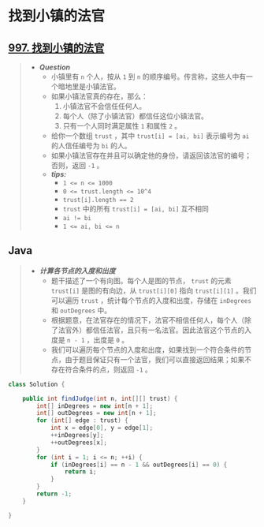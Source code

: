 # 找到小镇的法官

## [997. 找到小镇的法官](https://leetcode.cn/problems/find-the-town-judge/)

> - ***Question***
>   - 小镇里有 `n` 个人，按从 `1` 到 `n` 的顺序编号。传言称，这些人中有一个暗地里是小镇法官。
>   - 如果小镇法官真的存在，那么：
>     1. 小镇法官不会信任任何人。
>     2. 每个人（除了小镇法官）都信任这位小镇法官。
>     3. 只有一个人同时满足属性 `1` 和属性 `2` 。
>   - 给你一个数组 `trust` ，其中 `trust[i] = [ai, bi]` 表示编号为 `ai` 的人信任编号为 `bi` 的人。
>   - 如果小镇法官存在并且可以确定他的身份，请返回该法官的编号；否则，返回 `-1` 。
>   - ***tips:***
>     - `1 <= n <= 1000`
>     - `0 <= trust.length <= 10^4`
>     - `trust[i].length == 2`
>     - `trust` 中的所有 `trust[i] = [ai, bi]` 互不相同
>     - `ai != bi`
>     - `1 <= ai, bi <= n`

## Java

> - ***计算各节点的入度和出度***
>   - 题干描述了一个有向图。每个人是图的节点， `trust` 的元素 `trust[i]` 是图的有向边，从 `trust[i][0]` 指向 `trust[i][1]` 。我们可以遍历 `trust` ，统计每个节点的入度和出度，存储在 `inDegrees` 和 `outDegrees` 中。
>   - 根据题意，在法官存在的情况下，法官不相信任何人，每个人（除了法官外）都信任法官，且只有一名法官。因此法官这个节点的入度是 `n - 1` ，出度是 `0` 。
>   - 我们可以遍历每个节点的入度和出度，如果找到一个符合条件的节点，由于题目保证只有一个法官，我们可以直接返回结果；如果不存在符合条件的点，则返回 `-1` 。

```java
class Solution {

    public int findJudge(int n, int[][] trust) {
        int[] inDegrees = new int[n + 1];
        int[] outDegrees = new int[n + 1];
        for (int[] edge : trust) {
            int x = edge[0], y = edge[1];
            ++inDegrees[y];
            ++outDegrees[x];
        }
        for (int i = 1; i <= n; ++i) {
            if (inDegrees[i] == n - 1 && outDegrees[i] == 0) {
                return i;
            }
        }
        return -1;
    }

}
```
